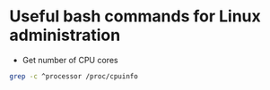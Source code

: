 # Useful bash commands for Linux administration

* Get number of CPU cores
```bash
grep -c ^processor /proc/cpuinfo
```
